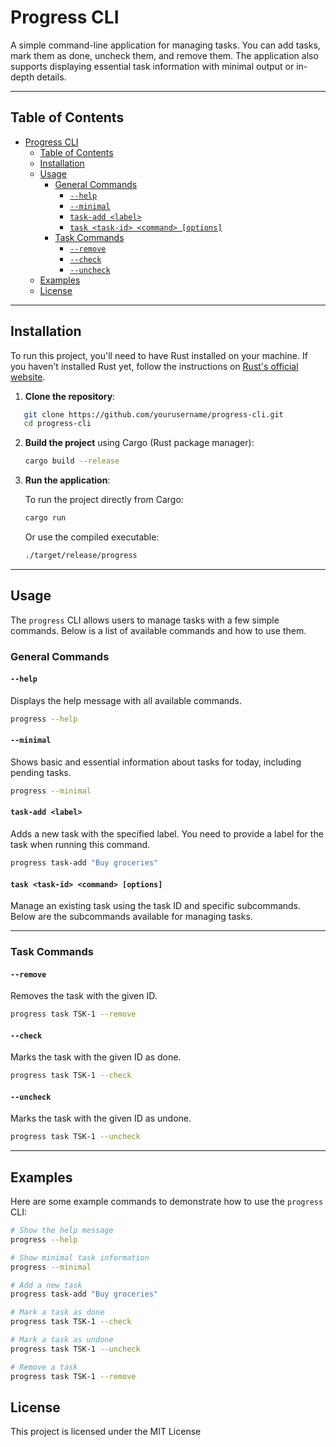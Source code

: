 # Progress CLI

A simple command-line application for managing tasks. You can add tasks, mark them as done, uncheck them, and remove them. The application also supports displaying essential task information with minimal output or in-depth details.

---

## Table of Contents

- [Progress CLI](#progress-cli)
  - [Table of Contents](#table-of-contents)
  - [Installation](#installation)
  - [Usage](#usage)
    - [General Commands](#general-commands)
      - [`--help`](#--help)
      - [`--minimal`](#--minimal)
      - [`task-add <label>`](#task-add-label)
      - [`task <task-id> <command> [options]`](#task-task-id-command-options)
    - [Task Commands](#task-commands)
      - [`--remove`](#--remove)
      - [`--check`](#--check)
      - [`--uncheck`](#--uncheck)
  - [Examples](#examples)
  - [License](#license)

---

## Installation

To run this project, you'll need to have Rust installed on your machine. If you haven't installed Rust yet, follow the instructions on [Rust's official website](https://www.rust-lang.org/tools/install).

1. **Clone the repository**:

```bash
   git clone https://github.com/yourusername/progress-cli.git
   cd progress-cli
```

2. **Build the project** using Cargo (Rust package manager):

   ```bash
   cargo build --release
   ```

3. **Run the application**:

   To run the project directly from Cargo:

   ```bash
   cargo run
   ```

   Or use the compiled executable:

   ```bash
   ./target/release/progress
   ```

---

## Usage

The `progress` CLI allows users to manage tasks with a few simple commands. Below is a list of available commands and how to use them.

### General Commands

#### `--help`

Displays the help message with all available commands.

```bash
progress --help
```

#### `--minimal`

Shows basic and essential information about tasks for today, including pending tasks.

```bash
progress --minimal
```

#### `task-add <label>`

Adds a new task with the specified label. You need to provide a label for the task when running this command.

```bash
progress task-add "Buy groceries"
```

#### `task <task-id> <command> [options]`

Manage an existing task using the task ID and specific subcommands. Below are the subcommands available for managing tasks.

---

### Task Commands

#### `--remove`

Removes the task with the given ID.

```bash
progress task TSK-1 --remove
```

#### `--check`

Marks the task with the given ID as done.

```bash
progress task TSK-1 --check
```

#### `--uncheck`

Marks the task with the given ID as undone.

```bash
progress task TSK-1 --uncheck
```

---

## Examples

Here are some example commands to demonstrate how to use the `progress` CLI:

```bash
# Show the help message
progress --help

# Show minimal task information
progress --minimal

# Add a new task
progress task-add "Buy groceries"

# Mark a task as done
progress task TSK-1 --check

# Mark a task as undone
progress task TSK-1 --uncheck

# Remove a task
progress task TSK-1 --remove
```

## License

This project is licensed under the MIT License